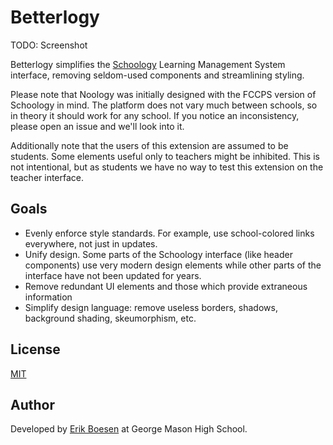 # Betterlogy

TODO: Screenshot

Betterlogy simplifies the [Schoology](https://schoology.com) Learning Management System interface, removing seldom-used components and streamlining styling.

Please note that Noology was initially designed with the FCCPS version of Schoology in mind. The platform does not vary much between schools, so in theory it should work for any school. If you notice an inconsistency, please open an issue and we'll look into it.

Additionally note that the users of this extension are assumed to be students. Some elements useful only to teachers might be inhibited. This is not intentional, but as students we have no way to test this extension on the teacher interface.

## Goals
* Evenly enforce style standards. For example, use school-colored links everywhere, not just in updates.
* Unify design. Some parts of the Schoology interface (like header components) use very modern design elements while other parts of the interface have not been updated for years.
* Remove redundant UI elements and those which provide extraneous information
* Simplify design language: remove useless borders, shadows, background shading, skeumorphism, etc.

## License
[MIT](LICENSE)
## Author
Developed by [Erik Boesen](https://github.com/ErikBoesen) at George Mason High School.
